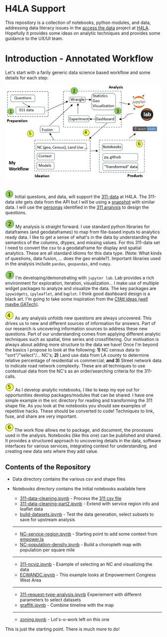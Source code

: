 # H4LA Support
This repository is a collection of notebooks, python modules, and data, addressing data literacy issues in the [access the data](https://accessthedata.org/) project at [H4LA](https://github.com/hackforla/access-the-data).  Hopefully it provides some ideas on analytic techniques and provides some guidance to the UX/UI team.  

 
# Introduction - Annotated Workflow <br />

Let's start with a farily generic data science based workflow and some details for each step:

 <div align="center">
    <img src="img/Slide3.2.jpg"><br>
 </div>
 <br>


![](img/one.jpg) Initial questons, and data, will support the [311-data](https://github.com/hackforla/311-data) at H4LA.  The 311-data site gets data from the API but I will be using a [snapshot](https://data.lacity.org/City-Infrastructure-Service-Requests/MyLA311-Service-Request-Data-2021/97z7-y5bt) with similar data.  I will use the [personas](https://github.com/hackforla/access-the-data/issues/90) identified in the [311 analysis](https://docs.google.com/document/d/12_RK820ygXpz_yR5ThmW1vbd6GMlopUsk0aIWdV4888/edit) to design the questions.  

![](img/two.jpg) My analysis is straight forward.  I use standard python libraries for dataframes (and geodataframes) to map from file-based inputs to analytics ready data.  I like to get a sense of what's in the data by understanding the semantics of the columns, dtypes, and missing values.  For this 311-data set I need to convert the csv to a geodataframe for display and spatial analytics.  These are all standard idioms for this data type. (Note: What kinds of questions, data fusion, ... does the geo enable?).  Important libraries used in the analysis include `pandas`, `geopandas`, and `numpy`.


![](img/three.jpg) I'm developing/demonstrating with `jupyter lab`.  Lab provides a rich environment for exploration, iteration, visualization...  I make use of multiple widget packages to analyze and visualize the data.  The key packages are `ipywidgets`, `ipyleaflet`, and `bqplot`.  I think good dashboard design is a black art.  I'm going to take some inspiration from the [CfAtl ideas (well maybe GATech)](https://cepl.gatech.edu/dashboardseminars).

![](img/four.jpg) As any analysis unfolds new questions are always uncovered.  This drives us to new and different sources of information for answers.  Part of our research is uncovering information sources to address these new questions.  Part of our understanding comes from applying different analytic techniques such as spatial, time series and crossfiltering.  Our motivation is always about adding more structure to the data we have!  Once I'm beyond the basics I propose to look at the following:  **1)** NC census data to "sort"/"select"/... NC's; **2)** Land use data from LA county to determine relative percentage of residential vs commercial; **and 3)** Street network data to indicate road network complexity.  These are all techniques to use contextual data from the NC's as an order/searching criteria for the 311-calls.

![](img/five.jpg) As I develop analytic notebooks, I like to keep my eye out for opportunities develop packages/modules that can be shared.  I have one simple example in the src directory for reading and transforming the 311 shape file.  As you look at the notebooks you should see examples of repetitive hacks.  These should be converted to code!  Techniques to link, fuse, and share are very important.

![](img/six.jpg) The work flow allows me to package, and document, the processes used in the analysis.  Notebooks (like this one) can be published and shared.  It provides a structured approach to uncovering details in the data, software interfaces for various services, integrating context for understanding, and creating new data sets where they add value. 


## Contents of the Repository

- Data directory contains the various csv and shape files

- Notebooks directory contains the initial notebooks available here 
   - [311-data-cleaning.ipynb](notebooks/311-data-cleaning.ipynb) - Process the [311 csv file](https://data.lacity.org/City-Infrastructure-Service-Requests/MyLA311-Service-Request-Data-2021/97z7-y5bt)
   - [311-data-cleaning-part2.ipynb](notebooks/311-data-cleaning-part2.ipynb) - Extend with service region info and leaflet data
   - [build-datasets.ipynb](notebooks/build-datasets.ipynb) - Test the data generation, select subsets to save for upstream analysis
  ------------------------------------ 
   - [NC-service-region.ipynb](notebooks/NC-service-region.ipynb) - Starting point to add some context from [empower.la](https://empowerla.org)
   - [NC-population-density.ipynb](notebooks/NC-population-density.ipynb) - Build a choropleth map with population per square mile
  ------------------------------------
   - [311-ncviz.ipynb](notebooks/311-ncviz.ipynb) - Example of selecting an NC and visualizing the data
   - [ECWANDC.ipynb](notebooks/ECWANDC.ipynb) - This example looks at Empowerment Congress West Area
  ------------------------------------
   - [311-request-type-analysis.ipynb](notebooks/311-request-type-analysis.ipynb) Experiement with different parameters to select datasets
   - [graffiti.ipynb](notebooks/graffiti.ipynb) - Combine timeline with the map
  ------------------------------------
  - [zoning.ipynb](notebooks/zoning.ipynb) - Lot's-o-work left on this one

This is just the starting point.  There is much more to do!
